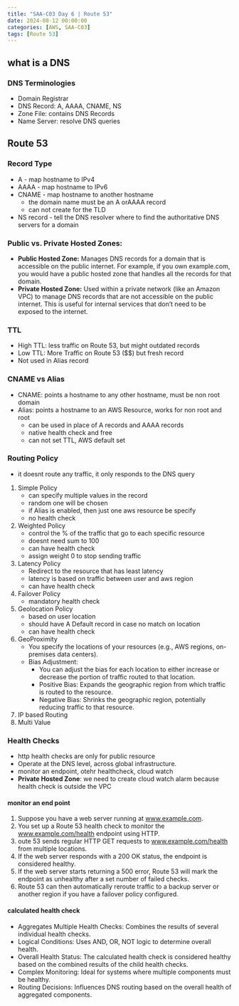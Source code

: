 ```yaml
---
title: "SAA-C03 Day 6 | Route 53"
date: 2024-08-12 00:00:00
categories: [AWS, SAA-C03]
tags: [Route 53]
---
```


## what is a DNS

### DNS Terminologies
- Domain Registrar
- DNS Record: A, AAAA, CNAME, NS
- Zone File: contains DNS Records
- Name Server: resolve DNS queries


## Route 53

### Record Type
- A - map hostname to IPv4
- AAAA - map hostname to IPv6
- CNAME - map hostname to another hostname
  - the domain name must be an A orAAAA record
  - can not create for the TLD 
- NS record -  tell the DNS resolver where to find the authoritative DNS servers for a domain


### Public vs. Private Hosted Zones:
- **Public Hosted Zone:** Manages DNS records for a domain that is accessible on the public internet. For example,
  if you own example.com, you would have a public hosted zone that handles all the records for that domain.
- **Private Hosted Zone:** Used within a private network (like an Amazon VPC) to manage DNS records that are not 
  accessible on the public internet. This is useful for internal services that don’t need to be exposed to the internet.

### TTL
- High TTL: less traffic on Route 53, but might outdated records
- Low TTL: More Traffic on Route 53 ($$) but fresh record
- Not used in Alias record


### CNAME vs Alias
- CNAME: points a hostname to any other hostname, must be non root domain
- Alias: points a hostname to an AWS Resource, works for non root and root
  - can be used in place of A records and AAAA records
  - native health check and free
  - can not set TTL, AWS default set

### Routing Policy
- it doesnt route any traffic, it only responds to the DNS query

1. Simple Policy
   - can specify multiple values in the record
   - random one will be chosen
   - if Alias is enabled, then just one aws resource be specify
   - no health check
2. Weighted Policy
   - control the % of the traffic that go to each specific resource
   - doesnt need sum to 100
   - can have health check
   - assign weight 0 to stop sending traffic
3. Latency Policy
   - Redirect to the resource that has least latency
   - latency is based on traffic between user and aws region
   - can have health check
4. Failover Policy
   - mandatory health check
5. Geolocation Policy
   - based on user location
   - should have A Default record in case no match on location
   - can have health check
6. GeoProximity
   - You specify the locations of your resources (e.g., AWS regions, on-premises data centers).
   - Bias Adjustment:
     - You can adjust the bias for each location to either increase or decrease the portion of traffic routed to that location. 
     - Positive Bias: Expands the geographic region from which traffic is routed to the resource. 
     - Negative Bias: Shrinks the geographic region, potentially reducing traffic to that resource.
7. IP based Routing
8. Multi Value

### Health Checks
- http health checks are only for public resource
- Operate at the DNS level, across global infrastructure.
- monitor an endpoint, otehr healthcheck, cloud watch
- **Private Hosted Zone**: we need to create cloud watch alarm because health check is outside the VPC

#### monitor an end point
1. Suppose you have a web server running at www.example.com.
2. You set up a Route 53 health check to monitor the www.example.com/health endpoint using HTTP.
3. oute 53 sends regular HTTP GET requests to www.example.com/health from multiple locations.
4. If the web server responds with a 200 OK status, the endpoint is considered healthy.
5. If the web server starts returning a 500 error, Route 53 will mark the endpoint as unhealthy after a set number of failed checks.
6. Route 53 can then automatically reroute traffic to a backup server or another region if you have a failover policy configured.

#### calculated health check
- Aggregates Multiple Health Checks: Combines the results of several individual health checks.
- Logical Conditions: Uses AND, OR, NOT logic to determine overall health.
- Overall Health Status: The calculated health check is considered healthy based on the combined results of the child health checks.
- Complex Monitoring: Ideal for systems where multiple components must be healthy.
- Routing Decisions: Influences DNS routing based on the overall health of aggregated components.
